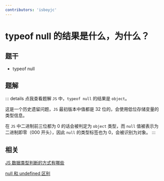 ```yaml
---
contributors: 'isboyjc'
---
```


# typeof null 的结果是什么，为什么？

## 题干

- typeof null


## 题解

::: details 点我查看题解
`JS` 中，`typeof null` 的结果是 `object`。

这是一个历史遗留问题，`JS` 最初版本中值都是 32 位的，会使用低位存储变量的类型信息。

在 `JS` 中二进制前三位都为 0 的话会被判定为 `object` 类型，而 `null` 值被表示为二进制即零（000 开头），因此 `null` 的类型标签也为 0，会被识别为对象。
:::


## 相关

[JS 数据类型判断的方式有哪些](./020020_datatype_judgment.md)

[null 和 undefined 区别](./020030_null_undefined.md)

